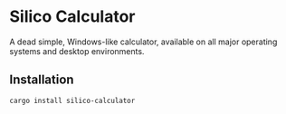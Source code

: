 Silico Calculator
=================

A dead simple, Windows-like calculator, available on all major operating systems and desktop environments.

## Installation

```bash
cargo install silico-calculator
```
